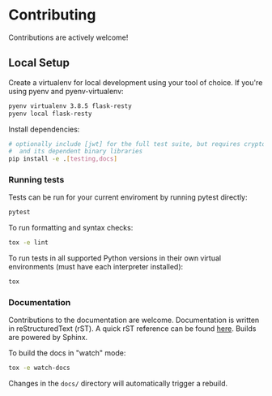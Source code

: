 # Contributing

Contributions are actively welcome!

## Local Setup

Create a virtualenv for local development using your tool of choice. If you're using pyenv and pyenv-virtualenv:

```sh
pyenv virtualenv 3.8.5 flask-resty
pyenv local flask-resty
```

Install dependencies:

```sh
# optionally include [jwt] for the full test suite, but requires cryptography,
#  and its dependent binary libraries
pip install -e .[testing,docs]
```

### Running tests

Tests can be run for your current enviroment by running pytest directly:

```sh
pytest
```

To run formatting and syntax checks:

```sh
tox -e lint
```

To run tests in all supported Python versions in their own virtual environments (must have each interpreter installed):

```sh
tox
```

### Documentation

Contributions to the documentation are welcome. Documentation is written in reStructuredText (rST). A quick rST reference can be found [here](https://docutils.sourceforge.io/docs/user/rst/quickref.html). Builds are powered by Sphinx.

To build the docs in "watch" mode:

```sh
tox -e watch-docs
```

Changes in the `docs/` directory will automatically trigger a rebuild.
